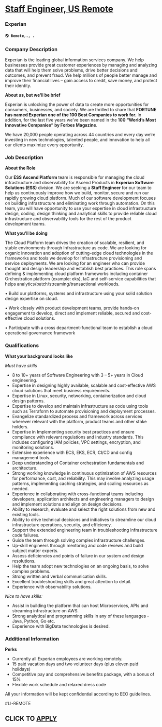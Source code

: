 # [Staff Engineer, US Remote](https://www.remotewlb.com/apply/staff-engineer-us-remote)  
### Experian  
#### `🌎 Remote,., .`  

### **Company Description**

Experian is the leading global information services company. We help businesses provide great customer experiences by managing and analyzing data that will help them solve problems, drive better decisions and outcomes, and prevent fraud. We help millions of people better manage and improve their financial lives – gain access to credit, save money, and protect their identity.

 **About us, but we’ll be brief**

Experian is unlocking the power of data to create more opportunities for consumers, businesses, and society. We are thrilled to share that **FORTUNE has named Experian one of the 100 Best Companies to work for**. In addition, for the last five years we’ve been named in the **100 “World’s Most Innovative Companies” by Forbes Magazine**.

We have 20,000 people operating across 44 countries and every day we’re investing in new technologies, talented people, and innovation to help all our clients maximize every opportunity.

###  **Job Description**

 **About the Role**

Our **ESS Ascend Platform** team is responsible for managing the cloud infrastructure and observability for Ascend Products in **Experian Software Solutions (ESS)** division. We are seeking a **Staff Engineer** for our team to help us continuously improve how we build, monitor, secure and run our rapidly growing cloud platform. Much of our software development focuses on building infrastructure and eliminating work through automation. On this team, you will have opportunity to use your expertise in cloud infrastructure design, coding, design thinking and analytical skills to provide reliable cloud infrastructure and observability tools for the rest of the product development teams.

 **What you’ll be doing**

The Cloud Platform team drives the creation of scalable, resilient, and stable environments through Infrastructure as code. We are looking for organic innovation and adoption of cutting-edge cloud technologies in the frameworks and tools we develop for Infrastructure provisioning and service deployments. We are looking for an engineer who can provide thought and design leadership and establish best practices. This role spans defining & implementing cloud platform frameworks including container Orchestration platform (example: eks), IaC and self-service capabilities that helps analytics/batch/streaming/transactional workloads.

• Build our platforms, systems and infrastructure using your solid solution design expertise on cloud.

• Work closely with product development teams, provide hands-on engagement to develop, direct and implement reliable, secured and cost-effective cloud solutions.

• Participate with a cross department-functional team to establish a cloud operational governance framework

###  **Qualifications**

 **What your background looks like**

 _Must have skills_

  * 8 to 10+ years of Software Engineering with 3 – 5+ years in Cloud engineering.
  * Expertise in designing highly available, scalable and cost-effective AWS cloud solutions that meet business requirements.
  * Expertise in Linux, security, networking, containerization and cloud design patterns.
  * Expertise to develop and maintain infrastructure as code using tools such as Terraform to automate provisioning and deployment processes.
  * Evangelize standardized process and framework across services wherever relevant with the platform, product teams and other stake holders.
  * Expertise in Implementing security best practices and ensure compliance with relevant regulations and industry standards. This includes configuring IAM policies, VPC settings, encryption, and monitoring solutions.
  * Extensive experience with ECS, EKS, ECR, CI/CD and config management tools.
  * Deep understanding of Container orchestration fundamentals and architecture.
  * Strong working knowledge in continuous optimization of AWS resources for performance, cost, and reliability. This may involve analyzing usage patterns, implementing caching strategies, and scaling resources as needed.
  * Experience in collaborating with cross-functional teams including developers, application architects and engineering managers to design and implement solutions and align on design decisions.
  * Ability to research, evaluate and select the right solutions from new and existing tools.
  * Ability to drive technical decisions and initiatives to streamline our cloud infrastructure operations, security, and efficiency.
  * Support the extended engineering team in troubleshooting Infrastructure code failures.
  * Guide the team through solving complex infrastructure challenges.
  * Up-skill engineers through mentoring and code reviews and build subject matter experts.
  * Assess deficiencies and points of failure in our system and design resolutions.
  * Help the team adopt new technologies on an ongoing basis, to solve complex problems.
  * Strong written and verbal communication skills.
  * Excellent troubleshooting skills and great attention to detail.
  * Experience with observability solutions.

 _Nice to have skills:_

  * Assist in building the platform that can host Microservices, APIs and streaming infrastructure on AWS.
  * Strong analytical and programming skills in any of these languages - Java, Python, Go etc.
  * Experience with BigData technologies is desired.

###  **Additional Information**

 **Perks**

  * Currently all Experian employees are working remotely.
  * 15 paid vacation days and two volunteer days (plus eleven paid holidays)
  * Competitive pay and comprehensive benefits package, with a bonus of 15%
  * Flexible work schedule and relaxed dress code

All your information will be kept confidential according to EEO guidelines.

#LI-REMOTE

  
## CLICK TO [APPLY](https://www.remotewlb.com/apply/staff-engineer-us-remote)


